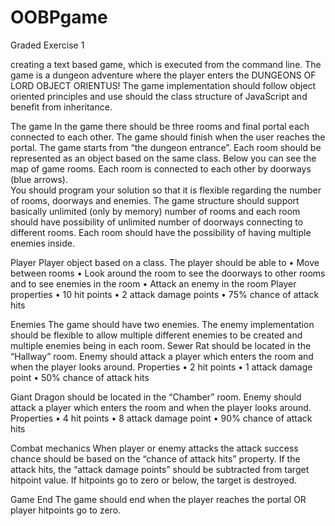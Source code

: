 # OOBPgame
Graded Exercise 1

creating a text based game, which is executed from the command line. 
The game is a dungeon adventure where the player enters the DUNGEONS OF LORD OBJECT ORIENTUS!
The game implementation should follow object oriented principles and use should the class structure of JavaScript and benefit from inheritance.


The game 
In the game there should be three rooms and final portal each connected to each other. The game should finish when the user reaches the portal. 
The game starts from “the dungeon entrance”. 
Each room should be represented as an object based on the same class. Below you can see the map of game rooms. 
Each room is connected to each other by doorways (blue arrows).  
You should program your solution so that it is flexible regarding the number of rooms, doorways and enemies. 
The game structure should support basically unlimited (only by memory) number of rooms 
and each room should have possibility of unlimited number of doorways connecting to different rooms. 
Each room should have the possibility of having multiple enemies inside.



Player
Player object based on a class. The player should be able to 
•	Move between rooms
•	Look around the room to see the doorways to other rooms and to see enemies in the room
•	Attack an enemy in the room
Player properties
•	10 hit points
•	2 attack damage points
•	75% chance of attack hits

Enemies
The game should have two enemies. The enemy implementation should be flexible to allow multiple different enemies to be created and multiple enemies being in each room.
Sewer Rat should be located in the “Hallway” room. Enemy should attack a player which enters the room and when the player looks around. 
Properties
•	2 hit points
•	1 attack damage point
•	50% chance of attack hits


Giant Dragon should be located in the “Chamber” room. Enemy should attack a player which enters the room and when the player looks around. 
Properties
•	4 hit points
•	8 attack damage point
•	90% chance of attack hits


Combat mechanics
When player or enemy attacks the attack success chance should be based on the “chance of attack hits” property.
If the attack hits, the “attack damage points” should be subtracted from target hitpoint value. If hitpoints go to zero or below, the target is destroyed. 

Game End
The game should end when the player reaches the portal OR player hitpoints go to zero.
